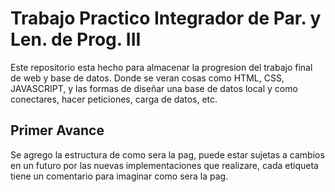 # Trabajo Practico Integrador de Par. y Len. de Prog. III
Este repositorio esta hecho para almacenar la progresion del trabajo final de web y base de datos. Donde se veran cosas como HTML, CSS, JAVASCRIPT, y las formas de diseñar una base de datos local y como conectares, hacer peticiones, carga de datos, etc.

## Primer Avance
Se agrego la estructura de como sera la pag, puede estar sujetas a cambios en un futuro por las nuevas implementaciones que realizare, cada etiqueta tiene un comentario para imaginar como sera la pag. 

